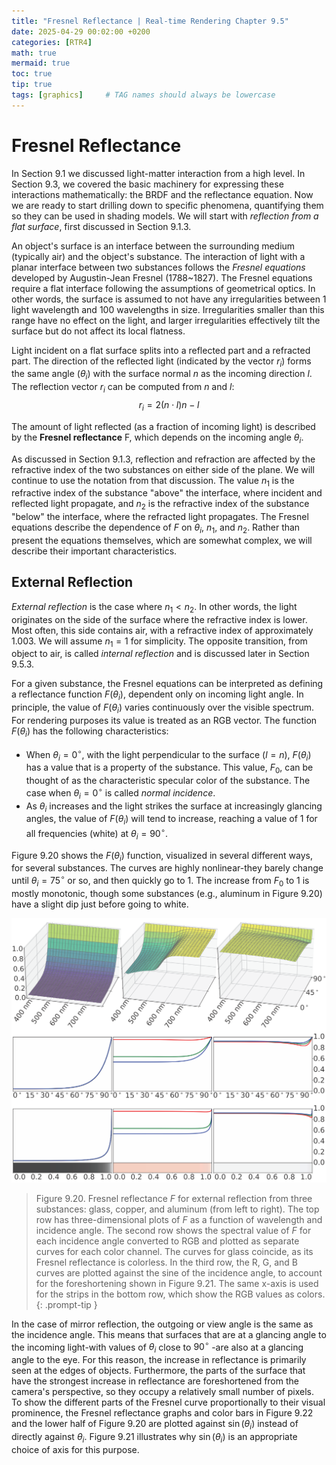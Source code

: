 ```yaml
---
title: "Fresnel Reflectance | Real-time Rendering Chapter 9.5"
date: 2025-04-29 00:02:00 +0200
categories: [RTR4]
math: true
mermaid: true
toc: true
tip: true
tags: [graphics]     # TAG names should always be lowercase
---
```

# Fresnel Reflectance

In Section 9.1 we discussed light-matter interaction from a high level. In Section 9.3, we covered the basic machinery for expressing these interactions mathematically: the BRDF and the reflectance equation. Now we are ready to start drilling down to specific phenomena, quantifying them so they can be used in shading models. We will start with *reflection from a flat surface*, first discussed in Section 9.1.3.

An object's surface is an interface between the surrounding medium (typically air) and the object's substance. The interaction of light with a planar interface between two substances follows the *Fresnel equations* developed by Augustin-Jean Fresnel (1788~1827). The Fresnel equations require a flat interface following the assumptions of geometrical optics. In other words, the surface is assumed to not have any irregularities between 1 light wavelength and 100 wavelengths in size. Irregularities smaller than this range have no effect on the light, and larger irregularities effectively tilt the surface but do not affect its local flatness.

Light incident on a flat surface splits into a reflected part and a refracted part.
The direction of the reflected light (indicated by the vector $r_i$) forms the same angle ($\theta_i$) with the surface normal $n$ as the incoming direction $l$. The reflection vector $r_i$ can be computed from $n$ and $l$: $$ r_i = 2(n \cdot l) n - l $$

The amount of light reflected (as a fraction of incoming light) is described by the **Fresnel reflectance** F, which depends on the incoming angle $\theta_i$.

As discussed in Section 9.1.3, reflection and refraction are affected by the refractive index of the two substances on either side of the plane. We will continue to use the notation from that discussion. The value $n_1$ is the refractive index of the substance "above" the interface, where incident and reflected light propagate, and $n_2$ is the refractive index of the substance "below" the interface, where the refracted light propagates. The Fresnel equations describe the dependence of $F$ on $\theta_i$, $n_1$, and $n_2$. Rather than present the equations themselves, which are somewhat complex, we will describe their important characteristics.

## External Reflection

*External reflection* is the case where $n_1 < n_2$. In other words, the light originates on the side of the surface where the refractive index is lower. Most often, this side contains air, with a refractive index of approximately 1.003. We will assume $n_1= 1$ for simplicity. The opposite transition, from object to air, is called *internal reflection* and is discussed later in Section 9.5.3.

For a given substance, the Fresnel equations can be interpreted as defining a reflectance function $F(\theta_i)$, dependent only on incoming light angle. In principle, the value of $F(\theta_i)$ varies continuously over the visible spectrum. For rendering purposes its value is treated as an RGB vector. The function $F(\theta_i)$ has the following characteristics:
- When $\theta_i= 0^\circ$, with the light perpendicular to the surface $(l = n)$, $F(\theta_i)$ has a value that is a property of the substance. This value, $F_0$, can be thought of as the characteristic specular color of the substance. The case when $\theta_i= 0^\circ$ is called *normal incidence*.
- As $\theta_i$ increases and the light strikes the surface at increasingly glancing angles, the value of $F(\theta_i)$ will tend to increase, reaching a value of 1 for all frequencies (white) at $\theta_i= 90^\circ$.

Figure 9.20 shows the $F(\theta_i)$ function, visualized in several different ways, for several substances. The curves are highly nonlinear-they barely change until $\theta_i = 75^\circ$ or so, and then quickly go to 1. The increase from $F_0$ to 1 is mostly monotonic, though some substances (e.g., aluminum in Figure 9.20) have a slight dip just before going to white.

![Fig9.20](/images/fig9.20.png)
> Figure 9.20. Fresnel reflectance $F$ for external reflection from three substances: glass, copper, and aluminum (from left to right). The top row has three-dimensional plots of $F$ as a function of wavelength and incidence angle. The second row shows the spectral value of $F$ for each incidence angle converted to RGB and plotted as separate curves for each color channel. The curves for glass coincide, as its Fresnel reflectance is colorless. In the third row, the R, G, and B curves are plotted against the sine of the incidence angle, to account for the foreshortening shown in Figure 9.21. The same x-axis is used for the strips in the bottom row, which show the RGB values as colors.
{: .prompt-tip }

In the case of mirror reflection, the outgoing or view angle is the same as the incidence angle. This means that surfaces that are at a glancing angle to the incoming light-with values of $\theta_i$ close to $90^\circ$ -are also at a glancing angle to the eye. For this reason, the increase in reflectance is primarily seen at the edges of objects. Furthermore, the parts of the surface that have the strongest increase in reflectance are foreshortened from the camera's perspective, so they occupy a relatively small number of pixels. To show the different parts of the Fresnel curve proportionally to their visual prominence, the Fresnel reflectance graphs and color bars in Figure 9.22 and the lower half of Figure 9.20 are plotted against $\sin(\theta_i)$ instead of directly against $\theta_i$. Figure 9.21 illustrates why $\sin(\theta_i)$ is an appropriate choice of axis for this purpose.

<!--
regex:\[\d+(?:,\s*\d+)*\]
## Lists

### Ordered list

1. Firstly
2. Secondly
3. Thirdly

### Unordered list

- Chapter
  + Section
    * Paragraph

### ToDo list

- [ ] Job
  + [x] Step 1
  + [x] Step 2
  + [ ] Step 3

### Description list

Sun
: the star around which the earth orbits

Moon
: the natural satellite of the earth, visible by reflected light from the sun

## Block Quote

> This line shows the _block quote_.

## Prompts

> An example showing the `tip` type prompt.
{: .prompt-tip }

> An example showing the `info` type prompt.
{: .prompt-info }

> An example showing the `warning` type prompt.
{: .prompt-warning }

> An example showing the `danger` type prompt.
{: .prompt-danger }

## Footnote

Click the hook will locate the footnote[^footnote], and here is another footnote[^fn-nth-2].

## Inline code

This is an example of `Inline Code`.

## Filepath

Here is the `/path/to/the/file.extend`{: .filepath}.

### Dark/Light mode & Shadow

The image below will toggle dark/light mode based on theme preference, notice it has shadows.

![light mode only](/posts/20190808/devtools-light.png){: .light .w-75 .shadow .rounded-10 w='1212' h='668' }
![dark mode only](/posts/20190808/devtools-dark.png){: .dark .w-75 .shadow .rounded-10 w='1212' h='668' }


## Reverse Footnote

[^footnote]: The footnote source
[^fn-nth-2]: The 2nd footnote source
-->
